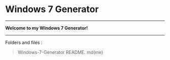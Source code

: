 # Windows 7 Generator
---
__Welcome to my Windows 7 Generator!__

---
Folders and files :
>Windows-7-Generator
>README. md(me)